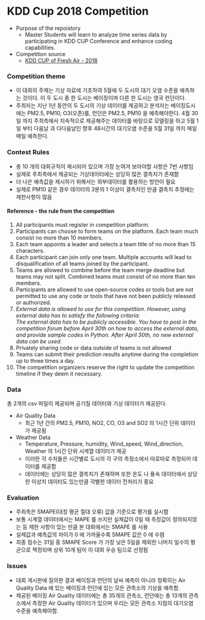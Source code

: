 #  KDD Cup 2018 Competition
- Purpose of the repoistory
  - Master Students will learn to analyze time series data by participating in KDD CUP Conference and enhance coding capabilities.
- Competition source
  - [KDD CUP of Fresh Air - 2018](https://biendata.com/competition/kdd_2018/)

###  Competition theme
- 이 대회의 주제는 기상 자료에 기초하여 5월에 두 도시의 대기 오염 수준을 예측하는 것이다. 이 두 도시 중 한 도시는 베이징이며 다른 한 도시는 영국 런던이다.
- 주최자는 지난 1년 동안의 두 도시의 기상 데이터를 제공하고 분석자는 베이징도시에는 PM2.5, PM10, O3(오존)를, 런던은 PM2.5, PM10 을 예측해야한다. 4월 30일 까지 주최측에서 지속적으로 제공해주는 데이터를 바탕으로 모델링을 하고 5월 1일 부터 다음날 과 다다음날인 향후 48시간의 대기오염 수준을 5월 31일 까지 매일매일 예측한다.

### Contest Rules
- 총 10 개의 대회규칙이 제시되어 있으며 가장 눈여겨 보아야할 사항은 7번 사항임
- 실제로 주최측에서 제공되는 기상데이터에는 상당히 많은 결측치가 존재함
- 더 나은 예측값을 제시하기 위해서는 외부데이터를 활용하는 방안이 필요
- 실제로 PM10 같은 경우 데이터의 3분의 1 이상이 결측치인 만큼 결측치 추정에는 제한사항이 많음

#### Reference - the rule from the competition
1. All participants must register in competition platform.
2. Participants can choose to form teams on the platform. Each team much consist no more than 10 members.
3. Each team appoints a leader and selects a team title of no more than 15 characters.
4. Each participant can join only one team. Multiple accounts will lead to disqualification of all teams joined by the participant.
5. Teams are allowed to combine before the team merge deadline but teams may not split. Combined teams must consist of no more than ten members.
6. Participants are allowed to use open-source codes or tools but are not permitted to use any code or tools that have not been publicly released or authorized.
7. *External data is allowed to use for this competition. However, using external data has to satisfy the following criteria:<br> The external data has to be publicly accessible. You have to post in the competition forum before April 30th on how to access the external data, and provide sample codes in Python. After April 30th, no new external data can be used.*
8. Privately sharing code or data outside of teams is not allowed
9. Teams can submit their prediction results anytime during the completion up to three times a day.
10. The competition organizers reserve the right to update the competition timeline if they deem it necessary.

###  Data
총 2개의 csv 파일이 제공되며 공기질 데이터와 기상 데이터가 제공된다.
- Air Quality Data
  - 최근 1년 간의 PM2.5, PM10, NO2, CO, O3 and SO2 의 1시간 단위 데이터가 제공됨
- Weather Data
  - Temperature, Pressure, humidity, Wind_speed, Wind_direction, Weather 의 1시간 단위 시계열 데이터가 제공
  - 이러한 각 수치들은 시간별로 도시의 각 구의 측정소에서 따로따로 측정되어 데이터를 제공함
  - 데이터에는 상당히 많은 결측치가 존재하며 또한 온도 나 풍속 데이터에서 상당한 이상치 데이터도 있는만큼 각별한 데이터 전처리가 중요

### Evaluation
- 주최측은 SMAPE(대칭 평균 절대 오류) 값을 기준으로 평가를 실시함
- 보통 시계열 데이터에서는 MAPE 를 쓰지만 실제값이 0일 때 측정값이 정의되지않는 등 제한 사항이 있는 만큼 본 대회에서는 SMAPE 를 사용
- 실제값과 예측값의 차이가 0 에 가까울수록 SMAPE 값은 0 에 수렴
- 최종 점수는 31일 중 SMAPE Score 가 가장 낮은 5일을 제외한 나머지 일수의 평균으로 책정되며 상위 10개 팀이 이 대회 우승 팀으로 선정됨

###  Issues
- 대회 게시판에 질의한 결과 베이징과 런던의 날씨 예측이 아니라 정확히는 Air Quality Data 에 있는 베이징과 런던에 있는 모든 관측소의 기상을 예측함.
- 제공된 베이징 Air Quality 데이터에는 총 35개의 관측소, 런던에는 총 13개의 관측소에서 측정한 Air Quality 데이터가 있으며 우리는 모든 관측소 지점의 대기오염 수준을 예측해야함.
